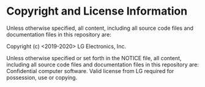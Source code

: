 Copyright and License Information
=================================
Unless otherwise specified, all content, including all source code files and
documentation files in this repository are:

Copyright (c) <2019-2020> LG Electronics, Inc.

Unless otherwise specified or set forth in the NOTICE file, all content,
including all source code files and documentation files in this repository are:
Confidential computer software. Valid license from LG required for
possession, use or copying.
